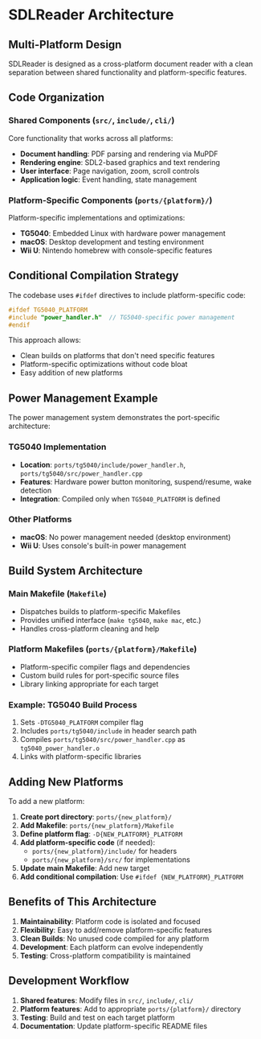 # SDLReader Architecture

## Multi-Platform Design

SDLReader is designed as a cross-platform document reader with a clean separation between shared functionality and platform-specific features.

## Code Organization

### Shared Components (`src/`, `include/`, `cli/`)
Core functionality that works across all platforms:
- **Document handling**: PDF parsing and rendering via MuPDF
- **Rendering engine**: SDL2-based graphics and text rendering  
- **User interface**: Page navigation, zoom, scroll controls
- **Application logic**: Event handling, state management

### Platform-Specific Components (`ports/{platform}/`)
Platform-specific implementations and optimizations:
- **TG5040**: Embedded Linux with hardware power management
- **macOS**: Desktop development and testing environment
- **Wii U**: Nintendo homebrew with console-specific features

## Conditional Compilation Strategy

The codebase uses `#ifdef` directives to include platform-specific code:

```cpp
#ifdef TG5040_PLATFORM
#include "power_handler.h"  // TG5040-specific power management
#endif
```

This approach allows:
- Clean builds on platforms that don't need specific features
- Platform-specific optimizations without code bloat
- Easy addition of new platforms

## Power Management Example

The power management system demonstrates the port-specific architecture:

### TG5040 Implementation
- **Location**: `ports/tg5040/include/power_handler.h`, `ports/tg5040/src/power_handler.cpp`
- **Features**: Hardware power button monitoring, suspend/resume, wake detection
- **Integration**: Compiled only when `TG5040_PLATFORM` is defined

### Other Platforms
- **macOS**: No power management needed (desktop environment)
- **Wii U**: Uses console's built-in power management

## Build System Architecture

### Main Makefile (`Makefile`)
- Dispatches builds to platform-specific Makefiles
- Provides unified interface (`make tg5040`, `make mac`, etc.)
- Handles cross-platform cleaning and help

### Platform Makefiles (`ports/{platform}/Makefile`)
- Platform-specific compiler flags and dependencies
- Custom build rules for port-specific source files
- Library linking appropriate for each target

### Example: TG5040 Build Process
1. Sets `-DTG5040_PLATFORM` compiler flag
2. Includes `ports/tg5040/include` in header search path
3. Compiles `ports/tg5040/src/power_handler.cpp` as `tg5040_power_handler.o`
4. Links with platform-specific libraries

## Adding New Platforms

To add a new platform:

1. **Create port directory**: `ports/{new_platform}/`
2. **Add Makefile**: `ports/{new_platform}/Makefile`
3. **Define platform flag**: `-D{NEW_PLATFORM}_PLATFORM`
4. **Add platform-specific code** (if needed):
   - `ports/{new_platform}/include/` for headers
   - `ports/{new_platform}/src/` for implementations
5. **Update main Makefile**: Add new target
6. **Add conditional compilation**: Use `#ifdef {NEW_PLATFORM}_PLATFORM`

## Benefits of This Architecture

1. **Maintainability**: Platform code is isolated and focused
2. **Flexibility**: Easy to add/remove platform-specific features
3. **Clean Builds**: No unused code compiled for any platform
4. **Development**: Each platform can evolve independently
5. **Testing**: Cross-platform compatibility is maintained

## Development Workflow

1. **Shared features**: Modify files in `src/`, `include/`, `cli/`
2. **Platform features**: Add to appropriate `ports/{platform}/` directory
3. **Testing**: Build and test on each target platform
4. **Documentation**: Update platform-specific README files
